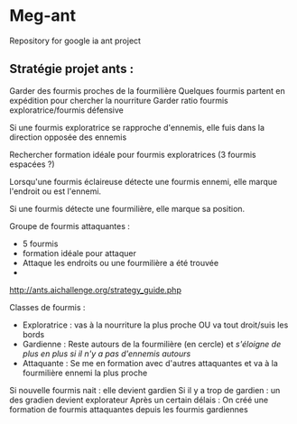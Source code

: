 # Meg-ant
Repository for google ia ant project 

## Stratégie projet ants :

Garder des fourmis proches de la fourmilière 
Quelques fourmis partent en expédition pour chercher la nourriture
Garder ratio fourmis exploratrice/fourmis défensive

Si une fourmis exploratrice se rapproche d'ennemis, elle fuis dans la direction opposée des ennemis

Rechercher formation idéale pour fourmis exploratrices (3 fourmis espacées ?)

Lorsqu'une fourmis éclaireuse détecte une fourmis ennemi, elle marque l'endroit ou est l'ennemi.

Si une fourmis détecte une fourmilière, elle marque sa position.


Groupe de fourmis attaquantes :
- 5 fourmis 
- formation idéale pour attaquer
- Attaque les endroits ou une fourmilière a été trouvée
-  

http://ants.aichallenge.org/strategy_guide.php


Classes de fourmis :
- Exploratrice : vas à la nourriture la plus proche OU va tout droit/suis les bords
- Gardienne : Reste autours de la fourmilière (en cercle) et *s'éloigne de plus en plus si il n'y a pas d'ennemis autours*
- Attaquante : Se me en formation avec d'autres attaquantes et va à la fourmilière ennemi la plus proche

Si nouvelle fourmis nait : elle devient gardien
Si il y a trop de gardien : un des gradien devient explorateur
Après un certain délais : On créé une formation de fourmis attaquantes depuis les fourmis gardiennes




